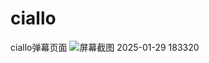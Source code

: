 # ciallo
ciallo弹幕页面
![屏幕截图 2025-01-29 183320](https://github.com/user-attachments/assets/8d609f01-c9a4-48cf-a500-d55b7b0a4303)
